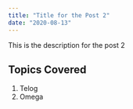 ```yaml
---
title: "Title for the Post 2"
date: "2020-08-13"
---
```


This is the description for the post 2

## Topics Covered

1. Telog
2. Omega